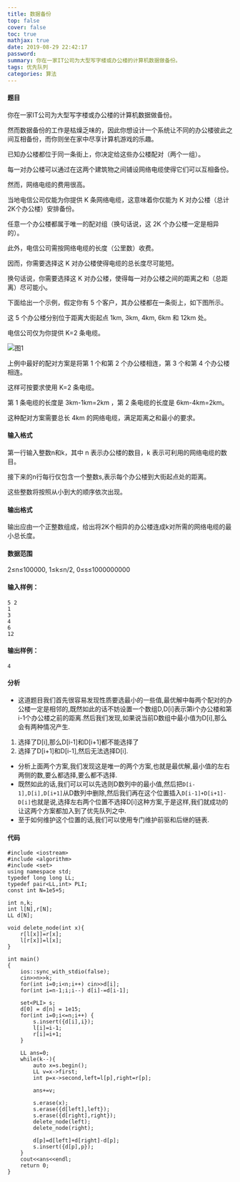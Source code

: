 ```yaml
---
title: 数据备份
top: false
cover: false
toc: true
mathjax: true
date: 2019-08-29 22:42:17
password:
summary: 你在一家IT公司为大型写字楼或办公楼的计算机数据做备份。
tags: 优先队列
categories: 算法
---
```


#### 题目
你在一家IT公司为大型写字楼或办公楼的计算机数据做备份。

然而数据备份的工作是枯燥乏味的，因此你想设计一个系统让不同的办公楼彼此之间互相备份，而你则坐在家中尽享计算机游戏的乐趣。

已知办公楼都位于同一条街上，你决定给这些办公楼配对（两个一组）。

每一对办公楼可以通过在这两个建筑物之间铺设网络电缆使得它们可以互相备份。

然而，网络电缆的费用很高。

当地电信公司仅能为你提供 K 条网络电缆，这意味着你仅能为 K 对办公楼（总计2K个办公楼）安排备份。

任意一个办公楼都属于唯一的配对组（换句话说，这 2K 个办公楼一定是相异的）。

此外，电信公司需按网络电缆的长度（公里数）收费。

因而，你需要选择这 K 对办公楼使得电缆的总长度尽可能短。

换句话说，你需要选择这 K 对办公楼，使得每一对办公楼之间的距离之和（总距离）尽可能小。

下面给出一个示例，假定你有 5 个客户，其办公楼都在一条街上，如下图所示。

这 5 个办公楼分别位于距离大街起点 1km, 3km, 4km, 6km 和 12km 处。

电信公司仅为你提供 K=2 条电缆。

![图1](1.png)

上例中最好的配对方案是将第 1 个和第 2 个办公楼相连，第 3 个和第 4 个办公楼相连。

这样可按要求使用 K=2 条电缆。

第 1 条电缆的长度是 3km-1km=2km ，第 2 条电缆的长度是 6km-4km=2km。

这种配对方案需要总长 4km 的网络电缆，满足距离之和最小的要求。

#### 输入格式
第一行输入整数n和k，其中 n 表示办公楼的数目，k 表示可利用的网络电缆的数目。

接下来的n行每行仅包含一个整数s,表示每个办公楼到大街起点处的距离。

这些整数将按照从小到大的顺序依次出现。

#### 输出格式
输出应由一个正整数组成，给出将2K个相异的办公楼连成k对所需的网络电缆的最小总长度。

#### 数据范围
2≤n≤100000,
1≤k≤n/2,
0≤s≤1000000000
#### 输入样例：

    5 2 
    1
    3
    4
    6
    12

#### 输出样例：

    4
#### 分析

 - 这道题目我们首先很容易发现性质要选最小的一些值,最优解中每两个配对的办公楼一定是相邻的,既然如此的话不妨设置一个数组D,D[i]表示第i个办公楼和第i-1个办公楼之前的距离.然后我们发现,如果说当前D数组中最小值为D[i],那么会有两种情况产生.

 1. 选择了D[i],那么D[i-1]和D[i+1]都不能选择了
 2. 选择了D[i+1]和D[i-1],然后无法选择D[i].

 - 分析上面两个方案,我们发现这是唯一的两个方案,也就是最优解,最小值的左右两侧的数,要么都选择,要么都不选择.
 - 既然如此的话,我们可以可以先选则D数列中的最小值,然后把`D[i-1],D[i],D[i+1]`从D数列中删除,然后我们再在这个位置插入`D[i-1]+D[i+1]-D[i]`也就是说,选择左右两个位置不选择D[i]这种方案,于是这样,我们就成功的让这两个方案都加入到了优先队列之中.
 - 至于如何维护这个位置的话,我们可以使用专门维护前驱和后继的链表.

#### 代码

```
#include <iostream>
#include <algorithm>
#include <set>
using namespace std;
typedef long long LL;
typedef pair<LL,int> PLI;
const int N=1e5+5;

int n,k;
int l[N],r[N];
LL d[N];

void delete_node(int x){
	r[l[x]]=r[x];
	l[r[x]]=l[x];
}

int main()
{
	ios::sync_with_stdio(false);
	cin>>n>>k;
	for(int i=0;i<n;i++) cin>>d[i];
	for(int i=n-1;i;i--) d[i]-=d[i-1];
	
	set<PLI> s;
	d[0] = d[n] = 1e15;
	for(int i=0;i<=n;i++) {
		s.insert({d[i],i});
		l[i]=i-1;
		r[i]=i+1;
	}
	
	LL ans=0;
	while(k--){
		auto x=s.begin();
		LL v=x->first;
		int p=x->second,left=l[p],right=r[p];
		
		ans+=v;
		
		s.erase(x);
		s.erase({d[left],left});
		s.erase({d[right],right});
		delete_node(left);
		delete_node(right);
		
		d[p]=d[left]+d[right]-d[p];
		s.insert({d[p],p});
	}
	cout<<ans<<endl;
	return 0;
}
```
